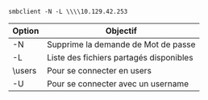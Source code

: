 ```shell-session
smbclient -N -L \\\\10.129.42.253
```


| Option  | Objectif                                |
| ------- | --------------------------------------- |
| -N      | Supprime la demande de Mot de passe     |
| -L      | Liste des fichiers partagés disponibles |
| \\users | Pour se connecter en users              |
| -U      | Pour se connecter avec un username      |

